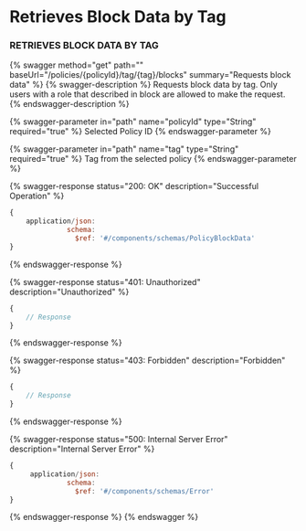 # Retrieves Block Data by Tag

### RETRIEVES BLOCK DATA BY TAG

{% swagger method="get" path="" baseUrl="/policies/{policyId}/tag/{tag}/blocks" summary="Requests block data" %}
{% swagger-description %}
Requests block data by tag. Only users with a role that described in block are allowed to make the request.
{% endswagger-description %}

{% swagger-parameter in="path" name="policyId" type="String" required="true" %}
Selected Policy ID
{% endswagger-parameter %}

{% swagger-parameter in="path" name="tag" type="String" required="true" %}
Tag from the selected policy
{% endswagger-parameter %}

{% swagger-response status="200: OK" description="Successful Operation" %}
```javascript
{
    application/json:
              schema:
                $ref: '#/components/schemas/PolicyBlockData'
}
```
{% endswagger-response %}

{% swagger-response status="401: Unauthorized" description="Unauthorized" %}
```javascript
{
    // Response
}
```
{% endswagger-response %}

{% swagger-response status="403: Forbidden" description="Forbidden" %}
```javascript
{
    // Response
}
```
{% endswagger-response %}

{% swagger-response status="500: Internal Server Error" description="Internal Server Error" %}
```javascript
{
     application/json:
              schema:
                $ref: '#/components/schemas/Error'
}
```
{% endswagger-response %}
{% endswagger %}
